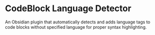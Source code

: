 # CodeBlock Language Detector

An Obsidian plugin that automatically detects and adds language tags to code blocks without specified language for proper syntax highlighting.

